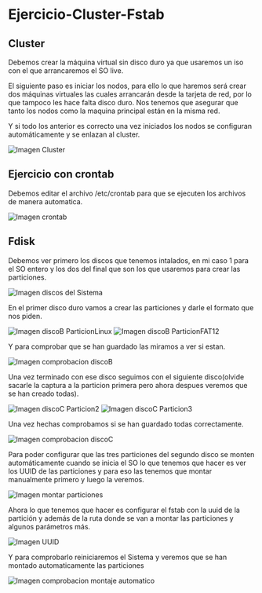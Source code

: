 # Ejercicio-Cluster-Fstab
## Cluster

Debemos crear la máquina virtual sin disco duro ya que usaremos un iso con el que arrancaremos el SO live. 

El siguiente paso es iniciar los nodos, para ello lo que haremos será crear dos máquinas virtuales las cuales arrancarán desde la tarjeta de red, por lo que tampoco les hace falta disco duro. Nos tenemos que asegurar que tanto los nodos como la maquina principal están en la misma red. 

Y si todo los anterior es correcto una vez iniciados los nodos se configuran automáticamente y se enlazan al cluster. 

![Imagen Cluster](https://github.com/josemanueltorreslopez/Ejercicio-Cluster-Fstab/blob/master/Clupster.JPG)

## Ejercicio con crontab

Debemos editar el archivo /etc/crontab para que se ejecuten los archivos de manera automatica.

![Imagen crontab](https://github.com/josemanueltorreslopez/Ejercicio-Cluster-Fstab/blob/master/crontab.JPG)

## Fdisk

Debemos ver primero los discos que tenemos intalados, en mi caso 1 para el SO entero y los dos del final que son los que usaremos para crear las particiones.

![Imagen discos del Sistema](https://github.com/josemanueltorreslopez/Ejercicio-Cluster-Fstab/blob/master/todosLosDiscos.JPG)

En el primer disco duro vamos a crear las particiones y darle el formato que nos piden.

![Imagen discoB ParticionLinux](https://github.com/josemanueltorreslopez/Ejercicio-Cluster-Fstab/blob/master/particionLinux.JPG)
![Imagen discoB ParticionFAT12](https://github.com/josemanueltorreslopez/Ejercicio-Cluster-Fstab/blob/master/particionFat12.JPG)

Y para comprobar que se han guardado las miramos a ver si estan.

![Imagen comprobacion discoB](https://github.com/josemanueltorreslopez/Ejercicio-Cluster-Fstab/blob/master/comprobacionDiscoB.JPG)

Una vez terminado con ese disco seguimos con el siguiente disco(olvide sacarle la captura a la particion primera pero ahora despues veremos que se han creado todas).

![Imagen discoC Particion2](https://github.com/josemanueltorreslopez/Ejercicio-Cluster-Fstab/blob/master/discoCPart2.JPG)
![Imagen discoC Particion3](https://github.com/josemanueltorreslopez/Ejercicio-Cluster-Fstab/blob/master/discoCPart3.JPG)

Una vez hechas comprobamos si se han guardado todas correctamente.

![Imagen comprobacion discoC](https://github.com/josemanueltorreslopez/Ejercicio-Cluster-Fstab/blob/master/comprobacionDiscoC.JPG)

Para poder configurar que las tres particiones del segundo disco se monten automáticamente cuando se inicia el SO lo que tenemos que hacer es ver los UUID de las particiones y para eso las tenemos que montar manualmente primero y luego la veremos.

![Imagen montar particiones](https://github.com/josemanueltorreslopez/Ejercicio-Cluster-Fstab/blob/master/MontarParticiones.JPG)

Ahora lo que tenemos que hacer es configurar el fstab con la uuid de la partición y además de la ruta donde se van a montar las particiones y algunos parámetros más.

![Imagen UUID](https://github.com/josemanueltorreslopez/Ejercicio-Cluster-Fstab/blob/master/UUID.JPG)

Y para comprobarlo reiniciaremos el Sistema y veremos que se han montado automaticamente las particiones

![Imagen comprobacion montaje automatico](https://github.com/josemanueltorreslopez/Ejercicio-Cluster-Fstab/blob/master/comprobacionMontajeParticiones.JPG)

